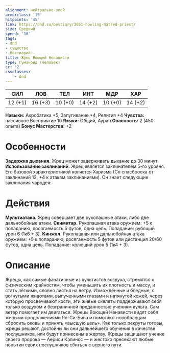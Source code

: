 ```yaml
---
alignment: нейтрально-злой
armorclass: '15'
hitpoints: '45'
link: https://dnd.su/bestiary/3651-howling-hatred-priest/
size: Средний
speed: '30'
tags:
- dnd
- существо
- бестиарий
title: Жрец Воющей Ненависти
type: Гуманоид (человек)
cr: '2'
cssclasses:
    - dnd
---
```



| СИЛ | ЛОВ | ТЕЛ | ИНТ | МДР | ХАР |
|---|---|---|---|---|---|
| 12 (+1) | 16 (+3) | 10 (+0) | 14 (+2) | 10 (+0) | 14 (+2) |
**Навыки:** Акробатика +5, Запугивание +4, Религия +4
**Чувства:** пассивное Восприятие 10
**Языки:** Общий, Ауран
**Опасность:** 2 (450 опыта)
**Бонус Мастерства:** +2


# Особенности
**Задержка дыхания.** Жрец может задерживать дыхание до 30 минут
**Использование заклинаний.** Жрец является заклинателем 5-го уровня. Его базовой характеристикой является Харизма (Сл спасброска от заклинаний 12, +4 к атакам заклинаниями). Он знает следующие заклинания чародея:


# Действия
**Мультиатака.** Жрец совершает две рукопашные атаки, либо две дальнобойные атаки.
**Скимитар.** Рукопашная атака оружием: +5 к попаданию, досягаемость 5 футов, одна цель. Попадание: рубящий урон 6 (1к6 + 3).
**Кинжал.** Рукопашная или дальнобойная атака оружием: +5 к попаданию, досягаемость 5 футов или дистанция 20/60 футов, одна цель. Попадание: колющий урон 5 (1к4 + 3).


# Описание
Жрецы, как самые фанатичные из культистов воз­духа, стремятся к физическим крайностям, чтобы уменьшить их плотность и массу, и стать лёгкими, словно листья на ветру. Измождённые и бледные, с вогнутыми животами, выпученными глазами и натянутой кожей, через которую просвечивают ко­сти, эти живые скелеты поддерживают себя только воздухом и безграничной преданностью учениям культа. Сам ветер помогает им двигаться. Жрецы Воющей Ненависти видят себя живыми продолжениями Ян-­Си­-Бина и помогают новобран­цам сбросить оковы и принять «высшую цель». Как только рекруты готовы, жрецы решают, достойны ли они дальнейшего обучения в качестве послушников, или будут принесены в жертву. Жрецы защищают учение своего пророка — Аериси Калинос — и жестоко пресекают любые попытки своих послушников сбиться с верного пути.
